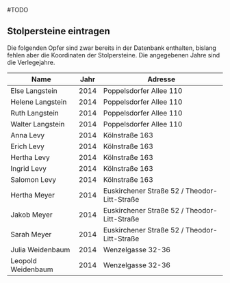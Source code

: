 #TODO

## Stolpersteine eintragen

Die folgenden Opfer sind zwar bereits in der Datenbank enthalten, bislang
fehlen aber die Koordinaten der Stolpersteine. Die angegebenen Jahre sind die
Verlegejahre.

Name              |Jahr|Adresse
------------------|----|--------------------------------------------
Else    Langstein |2014|Poppelsdorfer Allee 110
Helene  Langstein |2014|Poppelsdorfer Allee 110
Ruth    Langstein |2014|Poppelsdorfer Allee 110
Walter  Langstein |2014|Poppelsdorfer Allee 110
Anna    Levy      |2014|Kölnstraße 163
Erich   Levy      |2014|Kölnstraße 163
Hertha  Levy      |2014|Kölnstraße 163
Ingrid  Levy      |2014|Kölnstraße 163
Salomon Levy      |2014|Kölnstraße 163
Hertha  Meyer     |2014|Euskirchener Straße 52 / Theodor-Litt-Straße
Jakob   Meyer     |2014|Euskirchener Straße 52 / Theodor-Litt-Straße
Sarah   Meyer     |2014|Euskirchener Straße 52 / Theodor-Litt-Straße
Julia   Weidenbaum|2014|Wenzelgasse 32-36
Leopold Weidenbaum|2014|Wenzelgasse 32-36
